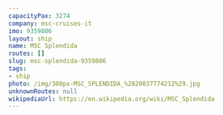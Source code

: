 ```yaml
---
capacityPax: 3274
company: msc-cruises-it
imo: 9359806
layout: ship
name: MSC Splendida
routes: []
slug: msc-splendida-9359806
tags:
- ship
photo: /img/300px-MSC_SPLENDIDA_%2820037774212%29.jpg
unknownRoutes: null
wikipediaUrl: https://en.wikipedia.org/wiki/MSC_Splendida
---
```

